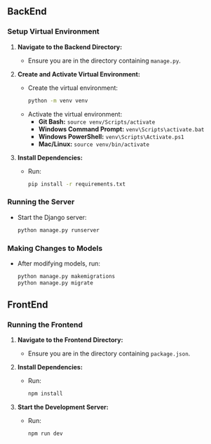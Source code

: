## BackEnd

### Setup Virtual Environment

1. **Navigate to the Backend Directory:**
   - Ensure you are in the directory containing `manage.py`.

2. **Create and Activate Virtual Environment:**
   - Create the virtual environment:
     ```bash
     python -m venv venv
     ```
   - Activate the virtual environment:
     - **Git Bash:** `source venv/Scripts/activate`
     - **Windows Command Prompt:** `venv\Scripts\activate.bat`
     - **Windows PowerShell:** `venv\Scripts\Activate.ps1`
     - **Mac/Linux:** `source venv/bin/activate`

3. **Install Dependencies:**
   - Run:
     ```bash
     pip install -r requirements.txt
     ```

### Running the Server

- Start the Django server:
  ```bash
  python manage.py runserver
  ```

### Making Changes to Models

- After modifying models, run:
  ```bash
  python manage.py makemigrations
  python manage.py migrate
  ```

## FrontEnd

### Running the Frontend

1. **Navigate to the Frontend Directory:**
   - Ensure you are in the directory containing `package.json`.

2. **Install Dependencies:**
   - Run:
     ```bash
     npm install
     ```

3. **Start the Development Server:**
   - Run:
     ```bash
     npm run dev
     ```

